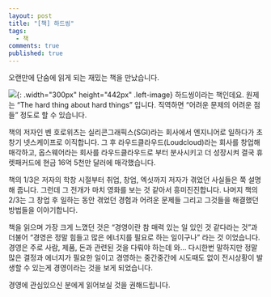 ```yaml
---
layout: post
title: "[책] 하드씽"
tags: 
  - 책
comments: true
published: true
---
```


오랜만에 단숨에 읽게 되는 재밌는 책을 만났습니다. 

![](https://lh3.googleusercontent.com/enaXi28U1HY47kqRq08bl0lyZ18IU8Aoyhqb6RX6VLUlnRmDrWRfMw51wgtTO0gnP2tyWqsHDatzLel5Bg3keXD-c_ScRI3V_v5yp3H5bp6Cu-1ts2ySWWvNvxXYiA0IUdW0gd2ZkE5YIZ1TrpYvghv6xAz-_anVm53WgO8FYy5nNqTRBgwNgaq5rOddc_8FkGTd5pJ55Ooga9RenKtk5o_XDU6YiTPx4BI7Ok5uokMBV_zomWX-Du-_6BUL6njziEF-MTTleU0Iy6s1qu4OuzCV4biP1yjbLTIerklI82OvCMjyGUg6gfym96wuulPtNWgjA0IMaEwc396Ywauys7oXV0b2R8VMbRgmSM0tikPwbbDnRo2HQ3q1WeapurzwJuS0g-_ztR8cKhMK7mIKRvs9x1_LdbhWY1qg9tUyxNVUdT8HUOnWY-G-EA9DeSXJgbYyk823MaOm9OrKYDzpuA6boAii7xeslnsOq0tmZssE_IFODqpiSwtZrhlD4Yf0iiMkOscN-kXBAIzOsmN58gkMMDHKeZH9SL2sCYcDnVlQwrgGb5joGsB5c_P50qtQ0hbNLp96-Iy5zRRLhmHVNXc_aGoXLqtT4TUJbok6QmQM4RCL9HK9SSzrdU0q-M9pGLCHwauN8b41EKeMBzA49P2K_g=w1000-no-tmp.jpg){: .width="300px" height="442px" .left-image}
하드씽이라는 책인데요. 원제는 “The hard thing about hard things” 입니다. 직역하면 “어려운 문제의 어려운 점들” 정도로 할 수 있습니다.

책의 저자인 벤 호로위츠는 실리콘그래픽스(SGI)라는 회사에서 엔지니어로 일하다가 초창기 넷스케이프로 이직합니다. 그 후 라우드클라우드(Loudcloud)라는 회사를 창업해 매각하고, 옵스웨어라는 회사를 라우드클라우드로 부터 분사시키고 더 성장시켜 결국 휴렛패커드에 현금 16억 5천만 달러에 매각했습니다.

책의 1/3은 저자의 학창 시절부터 취업, 창업, 엑싯까지 저자가 겪었던 사실들은 쭉 설명해 줍니다. 그런데 그 전개가 마치 영화를 보는 것 같아서 흥미진진합니다. 나머지 책의 2/3는 그 창업 후 일하는 동안 겪었던 경험과 어려운 문제들 그리고 그것들을 해결했던 방법들을 이야기합니다.

책을 읽으며 가장 크게 느꼈던 것은 “경영이란 참 매력 있는 일 있인 것 같다라는 것”과 더불어 “경영은 정말 힘들고 많은 에너지를 필요로 하는 일이구나” 라는 것 이었습니다. 경영은 주로 사람, 제품, 돈과 관련된 것을 다뤄야 하는데 와… 다시한번 말하지만 정말 많은 결정과 에너지가 필요한 일이고 경영하는 중간중간에 시도때도 없이 전시상황이 발생할 수 있는게 경영이라는 것을 보게 되었습니다.

경영에 관심있으신 분에게 읽어보실 것을 권해드립니다.